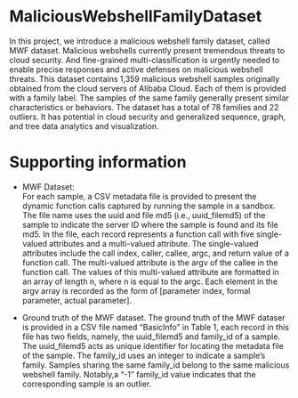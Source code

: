 # MaliciousWebshellFamilyDataset
In this project, we introduce a malicious webshell family dataset, called MWF dataset. Malicious webshells currently present tremendous threats to cloud security. And fine-grained multi-classification is urgently needed to enable precise responses and active defenses on malicious webshell threats. This dataset contains 1,359 malicious webshell samples originally obtained from the cloud servers of Alibaba Cloud. Each of them is provided with a family label. The samples of the same family generally present similar characteristics or behaviors. The dataset has a total of 78 families and 22 outliers. It has potential in cloud security and generalized sequence, graph, and tree data analytics and visualization.

# Supporting information
- MWF Dataset:  
For each sample, a CSV metadata file is provided to present the dynamic function calls captured by running the sample in a sandbox. The file name uses the uuid and file md5 (i.e., uuid_filemd5) of the sample to indicate the server ID where the sample is found and its file md5. In the file, each record represents a function call with five single-valued attributes and a multi-valued attribute. The single-valued attributes include the call index, caller, callee, argc, and return value of a function call. The multi-valued attribute is the argv of the callee in the function call. The values of this multi-valued attribute are formatted in an array of length n, where n is equal to the argc. Each element in the argv array is recorded as the form of [parameter index, formal parameter, actual parameter].

- Ground truth of the MWF dataset.
The ground truth of the MWF dataser is provided in a CSV file named “BasicInfo” in Table 1, each record in this file has two fields, namely, the uuid_filemd5 and family_id of a sample. The uuid_filemd5 acts as unique identifier for locating the metadata file of the sample. The family_id uses an integer to indicate a sample’s family. Samples sharing the same family_id belong to the same malicious webshell family. Notably,a “-1” family_id value indicates that the corresponding sample is an outlier.


